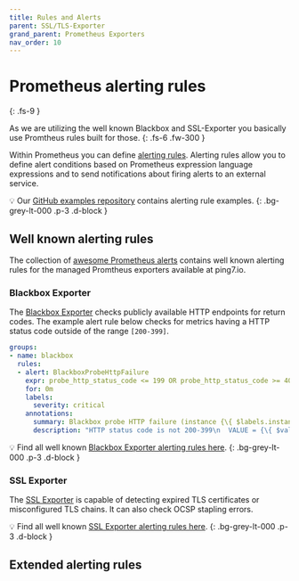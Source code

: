 ```yaml
---
title: Rules and Alerts
parent: SSL/TLS-Exporter
grand_parent: Prometheus Exporters
nav_order: 10
---
```


# Prometheus alerting rules
{: .fs-9 }

As we are utilizing the well known Blackbox and SSL-Exporter you basically
use Promtheus rules built for those.
{: .fs-6 .fw-300 }

Within Prometheus you can define [alerting rules](https://prometheus.io/docs/prometheus/latest/configuration/alerting_rules/). Alerting rules allow you to define alert conditions based on Prometheus expression language
expressions and to send notifications about firing alerts to an external service.

💡 Our [GitHub examples repository](https://github.com/ping7io/examples) contains alerting
rule examples.
{: .bg-grey-lt-000 .p-3 .d-block }

## Well known alerting rules

The collection of [awesome Prometheus alerts](https://awesome-prometheus-alerts.grep.to/rules.html)
contains well known alerting rules for the managed Promtheus exporters available at ping7.io.

### Blackbox Exporter

The [Blackbox Exporter](../exporters/blackbox-exporter.md) checks publicly available
HTTP endpoints for return codes. The example alert rule below checks for metrics having
a HTTP status code outside of the range `[200-399]`.

```yaml
groups:
- name: blackbox
  rules:
  - alert: BlackboxProbeHttpFailure
    expr: probe_http_status_code <= 199 OR probe_http_status_code >= 400
    for: 0m
    labels:
      severity: critical
    annotations:
      summary: Blackbox probe HTTP failure (instance {\{ $labels.instance }})
      description: "HTTP status code is not 200-399\n  VALUE = {\{ $value }}\n  LABELS = {\{ $labels }}"
```

💡 Find all well known [Blackbox Exporter alerting rules here](https://awesome-prometheus-alerts.grep.to/rules.html#blackbox).
{: .bg-grey-lt-000 .p-3 .d-block }


### SSL Exporter

The [SSL Exporter](../exporters/ssl-exporter.md) is capable of detecting expired TLS certificates or
misconfigured TLS chains. It can also check OCSP stapling errors.

💡 Find all well known [SSL Exporter alerting rules here](https://awesome-prometheus-alerts.grep.to/rules.html#ssl/tls).
{: .bg-grey-lt-000 .p-3 .d-block }


## Extended alerting rules
